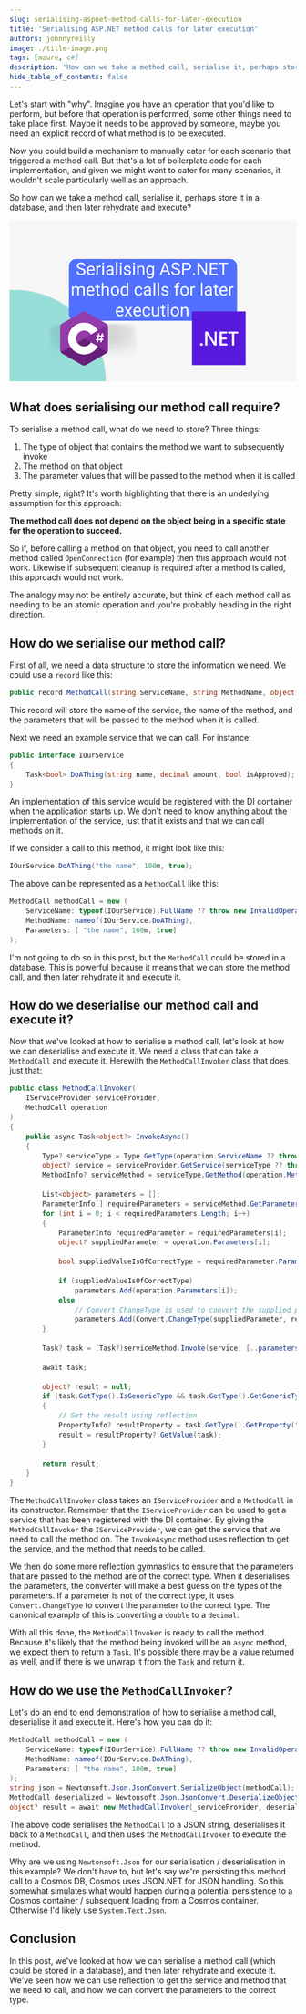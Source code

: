 ```yaml
---
slug: serialising-aspnet-method-calls-for-later-execution
title: 'Serialising ASP.NET method calls for later execution'
authors: johnnyreilly
image: ./title-image.png
tags: [azure, c#]
description: 'How can we take a method call, serialise it, perhaps store it in a database, and then later rehydrate and execute?'
hide_table_of_contents: false
---
```


Let's start with "why". Imagine you have an operation that you'd like to perform, but before that operation is performed, some other things need to take place first. Maybe it needs to be approved by someone, maybe you need an explicit record of what method is to be executed.

Now you could build a mechanism to manually cater for each scenario that triggered a method call. But that's a lot of boilerplate code for each implementation, and given we might want to cater for many scenarios, it wouldn't scale particularly well as an approach.

So how can we take a method call, serialise it, perhaps store it in a database, and then later rehydrate and execute?

![title image reading "Serialising ASP.NET method calls for later execution" with the C# logo](title-image.png)

<!--truncate-->

## What does serialising our method call require?

To serialise a method call, what do we need to store? Three things:

1. The type of object that contains the method we want to subsequently invoke
2. The method on that object
3. The parameter values that will be passed to the method when it is called

Pretty simple, right? It's worth highlighting that there is an underlying assumption for this approach:

**The method call does not depend on the object being in a specific state for the operation to succeed.**

So if, before calling a method on that object, you need to call another method called `OpenConnection` (for example) then this approach would not work. Likewise if subsequent cleanup is required after a method is called, this approach would not work.

The analogy may not be entirely accurate, but think of each method call as needing to be an atomic operation and you're probably heading in the right direction.

## How do we serialise our method call?

First of all, we need a data structure to store the information we need. We could use a `record` like this:

```cs
public record MethodCall(string ServiceName, string MethodName, object[] Parameters);
```

This record will store the name of the service, the name of the method, and the parameters that will be passed to the method when it is called.

Next we need an example service that we can call. For instance:

```cs
public interface IOurService
{
    Task<bool> DoAThing(string name, decimal amount, bool isApproved);
}
```

An implementation of this service would be registered with the DI container when the application starts up. We don't need to know anything about the implementation of the service, just that it exists and that we can call methods on it.

If we consider a call to this method, it might look like this:

```cs
IOurService.DoAThing("the name", 100m, true);
```

The above can be represented as a `MethodCall` like this:

```cs
MethodCall methodCall = new (
    ServiceName: typeof(IOurService).FullName ?? throw new InvalidOperationException("Service name cannot be null"),
    MethodName: nameof(IOurService.DoAThing),
    Parameters: [ "the name", 100m, true]
);
```

I'm not going to do so in this post, but the `MethodCall` could be stored in a database. This is powerful because it means that we can store the method call, and then later rehydrate it and execute it.

## How do we deserialise our method call and execute it?

Now that we've looked at how to serialise a method call, let's look at how we can deserialise and execute it. We need a class that can take a `MethodCall` and execute it. Herewith the `MethodCallInvoker` class that does just that:

```cs
public class MethodCallInvoker(
    IServiceProvider serviceProvider,
    MethodCall operation
)
{
    public async Task<object?> InvokeAsync()
    {
        Type? serviceType = Type.GetType(operation.ServiceName ?? throw new InvalidOperationException("Service name cannot be null"));
        object? service = serviceProvider.GetService(serviceType ?? throw new InvalidOperationException("Service type cannot be null"));
        MethodInfo? serviceMethod = serviceType.GetMethod(operation.MethodName) ?? throw new InvalidOperationException("Method info cannot be null");

        List<object> parameters = [];
        ParameterInfo[] requiredParameters = serviceMethod.GetParameters();
        for (int i = 0; i < requiredParameters.Length; i++)
        {
            ParameterInfo requiredParameter = requiredParameters[i];
            object? suppliedParameter = operation.Parameters[i];

            bool suppliedValueIsOfCorrectType = requiredParameter.ParameterType == suppliedParameter.GetType();

            if (suppliedValueIsOfCorrectType)
                parameters.Add(operation.Parameters[i]);
            else
                // Convert.ChangeType is used to convert the supplied parameter to the required type eg from double to decimal
                parameters.Add(Convert.ChangeType(suppliedParameter, requiredParameter.ParameterType, CultureInfo.InvariantCulture));
        }

        Task? task = (Task?)serviceMethod.Invoke(service, [..parameters]) ?? throw new InvalidOperationException($"Method {operation.MethodName} did not return a task");

        await task;

        object? result = null;
        if (task.GetType().IsGenericType && task.GetType().GetGenericTypeDefinition() == typeof(Task<>))
        {
            // Get the result using reflection
            PropertyInfo? resultProperty = task.GetType().GetProperty("Result");
            result = resultProperty?.GetValue(task);
        }

        return result;
    }
}
```

The `MethodCallInvoker` class takes an `IServiceProvider` and a `MethodCall` in its constructor. Remember that the `IServiceProvider` can be used to get a service that has been registered with the DI container. By giving the `MethodCallInvoker` the `IServiceProvider`, we can get the service that we need to call the method on. The `InvokeAsync` method uses reflection to get the service, and the method that needs to be called.

We then do some more reflection gymnastics to ensure that the parameters that are passed to the method are of the correct type. When it deserialises the parameters, the converter will make a best guess on the types of the parameters. If a parameter is not of the correct type, it uses `Convert.ChangeType` to convert the parameter to the correct type. The canonical example of this is converting a `double` to a `decimal`.

With all this done, the `MethodCallInvoker` is ready to call the method. Because it's likely that the method being invoked will be an `async` method, we expect them to return a `Task`. It's possible there may be a value returned as well, and if there is we unwrap it from the `Task` and return it.

## How do we use the `MethodCallInvoker`?

Let's do an end to end demonstration of how to serialise a method call, deserialise it and execute it. Here's how you can do it:

```cs
MethodCall methodCall = new (
    ServiceName: typeof(IOurService).FullName ?? throw new InvalidOperationException("Service name cannot be null"),
    MethodName: nameof(IOurService.DoAThing),
    Parameters: [ "the name", 100m, true]
);
string json = Newtonsoft.Json.JsonConvert.SerializeObject(methodCall);
MethodCall deserialized = Newtonsoft.Json.JsonConvert.DeserializeObject<MethodCall>(json) ?? throw new Exception("Problem deserializing");
object? result = await new MethodCallInvoker(_serviceProvider, deserialized).InvokeAsync();
```

The above code serialises the `MethodCall` to a JSON string, deserialises it back to a `MethodCall`, and then uses the `MethodCallInvoker` to execute the method.

Why are we using `Newtonsoft.Json` for our serialisation / deserialisation in this example? We don't have to, but let's say we're persisting this method call to a Cosmos DB, Cosmos uses JSON.NET for JSON handling. So this somewhat simulates what would happen during a potential persistence to a Cosmos container / subsequent loading from a Cosmos container. Otherwise I'd likely use `System.Text.Json`.

## Conclusion

In this post, we've looked at how we can serialise a method call (which could be stored in a database), and then later rehydrate and execute it. We've seen how we can use reflection to get the service and method that we need to call, and how we can convert the parameters to the correct type.
